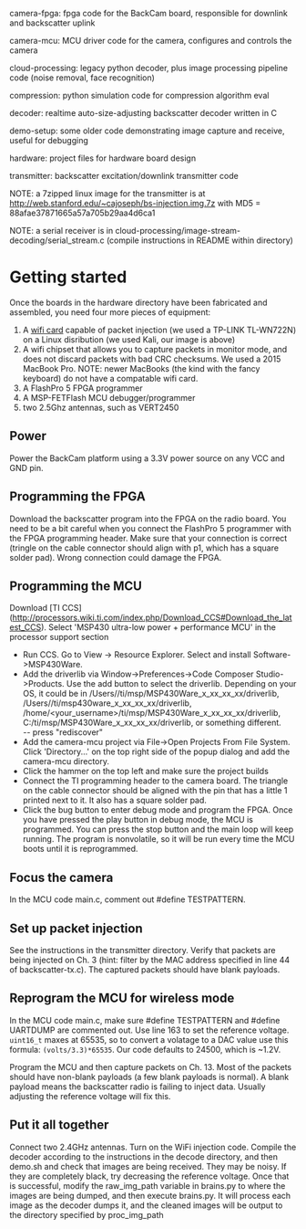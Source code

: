 camera-fpga: fpga code for the BackCam board, responsible for downlink
	     and backscatter uplink

camera-mcu: MCU driver code for the camera, configures and controls
	    the camera

cloud-processing: legacy python decoder, plus image processing
		  pipeline code (noise removal, face recognition)

compression: python simulation code for compression algorithm eval
	     

decoder: realtime auto-size-adjusting backscatter decoder written in C

demo-setup: some older code demonstrating image capture and receive,
	    useful for debugging

hardware: project files for hardware board design

transmitter: backscatter excitation/downlink transmitter code


NOTE: a 7zipped linux image for the transmitter is at http://web.stanford.edu/~cajoseph/bs-injection.img.7z with MD5 = 88afae37871665a57a705b29aa4d6ca1


NOTE: a serial receiver is in cloud-processing/image-stream-decoding/serial_stream.c (compile instructions in README within directory)

# Getting started

Once the boards in the hardware directory have been fabricated and assembled, you need four more pieces of equipment:

1. A [wifi card](https://null-byte.wonderhowto.com/how-to/buy-best-wireless-network-adapter-for-wi-fi-hacking-2018-0178550/) 
capable of packet injection (we used a TP-LINK TL-WN722N) on a Linux disribution (we used Kali, our image is above)
2. A wifi chipset that allows you to capture packets in monitor mode, and does not discard packets with bad CRC checksums. We used a 2015 MacBook Pro. NOTE: newer MacBooks (the kind with the fancy keyboard) do not have a compatable wifi card.
3. A FlashPro 5 FPGA programmer 
4. A MSP-FETFlash MCU debugger/programmer 
5. two 2.5Ghz antennas, such as VERT2450

## Power

Power the BackCam platform using a 3.3V power source on any VCC and GND pin.

## Programming the FPGA

Download the backscatter program into the FPGA on the radio board. You need to be a bit careful when you connect the 
FlashPro 5 programmer with the FPGA programming header. Make sure that your connection is correct 
(tringle on the cable connector should align with p1, which has a square solder pad). Wrong connection could damage the FPGA.

## Programming the MCU

Download [TI CCS] (http://processors.wiki.ti.com/index.php/Download_CCS#Download_the_latest_CCS). Select 'MSP430 ultra-low power + performance MCU' in the processor support section

- Run CCS. Go to View -> Resource Explorer. Select and install Software->MSP430Ware.
- Add the driverlib via Window->Preferences->Code Composer Studio->Products. Use the add button to select the driverlib.
   Depending on your OS, it could be in /Users/<username>/ti/msp/MSP430Ware_x_xx_xx_xx/driverlib, 
   /Users/<username>/ti/msp430ware_x_xx_xx_xx/driverlib,  /home/<your_username>/ti/msp/MSP430Ware_x_xx_xx_xx/driverlib, 
   C:/ti/msp/MSP430Ware_x_xx_xx_xx/driverlib, or something different.  
-- press "rediscover"
- Add the camera-mcu project via File->Open Projects From File System. Click 'Directory...' on the top right side of the popup dialog and add the camera-mcu directory.
- Click the hammer on the top left and make sure the project builds
- Connect the TI programming header to the camera board. The triangle on the cable connector should be aligned with the pin that has a little 1 printed next to it. It also has a square solder pad.
- Click the bug button to enter debug mode and program the FPGA. Once you have pressed the play button in debug mode, the MCU is programmed. You can press the stop button and the main loop will keep running. The program is nonvolatile, so it will be run every time the MCU boots until it is reprogrammed. 

## Focus the camera

In the MCU code main.c, comment out #define TESTPATTERN. 

## Set up packet injection

See the instructions in the transmitter directory. Verify that packets are being injected on Ch. 3 (hint: filter by the MAC address specified in line 44 of backscatter-tx.c).
The captured packets should have blank payloads. 

## Reprogram the MCU for wireless mode

In the MCU code main.c, make sure #define TESTPATTERN and #define UARTDUMP are commented out.
Use line 163 to set the reference voltage. `uint16_t` maxes at 65535, so to convert a volatage to a DAC value use this formula: `(volts/3.3)*65535`.
Our code defaults to 24500, which is ~1.2V. 

Program the MCU and then capture packets on Ch. 13. Most of the packets should have non-blank payloads (a few blank payloads is normal). 
A blank payload means the backscatter radio is failing to inject data. Usually adjusting the reference voltage will fix this. 

## Put it all together

Connect two 2.4GHz antennas. Turn on the WiFi injection code. Compile the decoder according to the instructions in the decode directory, and then demo.sh and check that images are being received. They may be noisy. If they are completely black, try decreasing the reference voltage. Once that is successful, 
modify the raw_img_path variable in brains.py to where the images are being dumped, and then execute brains.py. It will process each image as the decoder dumps it, and the cleaned images will be output to the directory specified by proc_img_path
